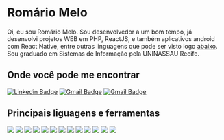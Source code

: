 # Romário Melo

Oi, eu sou Romário Melo. Sou desenvolvedor a um bom tempo, já desenvolvi projetos WEB em PHP, ReactJS, e também aplicativos android com React Native, entre outras linguagens que pode ser visto logo [abaixo](#principais-liguagens-e-ferramentas). Sou graduado em Sistemas de Informação pela UNINASSAU Recife. 

## Onde você pode me encontrar

[![Linkedin Badge](https://img.shields.io/badge/-Romário%20Melo-0a63bc?style=flat-square&logo=Linkedin&logoColor=white&link=https://www.linkedin.com/in/romario-melo)](https://www.linkedin.com/in/romario-melo)
[![Gmail Badge](https://img.shields.io/badge/Website-romariomelo\.com-06BEE1?style=flat-square&logo=web&logoColor=white&link=https://romariomelo.com)](https://romariomelo.com)
[![Gmail Badge](https://img.shields.io/badge/-romario.melos@gmail.com-e34133?style=flat-square&logo=Gmail&logoColor=white&link=mailto:romario.melos@gmail.com)](mailto:romario.melos@gmail.com)

## Principais liguagens e ferramentas

![](https://img.shields.io/badge/ReactJS-62dafc?style=for-the-badge&logo=react&logoColor=black)
![](https://img.shields.io/badge/React%20Native-62dafc?style=for-the-badge&logo=react&logoColor=black)
![](https://img.shields.io/badge/Javascript-F7DF1E?style=for-the-badge&logo=react&logoColor=black)
![](https://img.shields.io/badge/typescript-3178C6?style=for-the-badge&logo=typescript&logoColor=white)
![](https://img.shields.io/badge/git-F05032?style=for-the-badge&logo=git&logoColor=white)
![](https://img.shields.io/badge/html5-E34F26?style=for-the-badge&logo=html5&logoColor=white)
![](https://img.shields.io/badge/css3-1572B6?style=for-the-badge&logo=css3&logoColor=white)
![](https://img.shields.io/badge/MySQL-4479A1?style=for-the-badge&logo=mysql&logoColor=white)
![](https://img.shields.io/badge/php-777bb4?style=for-the-badge&logo=php&logoColor=white)
![](https://img.shields.io/badge/Laravel-ff2d20?style=for-the-badge&logo=laravel&logoColor=white)
![](https://img.shields.io/badge/sass-cc6699?style=for-the-badge&logo=sass&logoColor=white)
![](https://img.shields.io/badge/linux-FCC624?style=for-the-badge&logo=linux&logoColor=black)
![](https://img.shields.io/badge/centos-262577?style=for-the-badge&logo=centos&logoColor=white)
